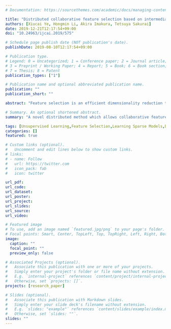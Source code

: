 ```yaml
---
# Documentation: https://sourcethemes.com/academic/docs/managing-content/

title: "Distributed collaborative feature selection based on intermediate representation"
authors: [Xiucai Ye, Hongmin Li, Akira Imakura, Tetsuya Sakurai]
date: 2019-12-21T12:17:54+09:00
doi: "10.24963/ijcai.2019/575"

# Schedule page publish date (NOT publication's date).
publishDate: 2019-08-10T12:17:54+09:00

# Publication type.
# Legend: 0 = Uncategorized; 1 = Conference paper; 2 = Journal article;
# 3 = Preprint / Working Paper; 4 = Report; 5 = Book; 6 = Book section;
# 7 = Thesis; 8 = Patent
publication_types: ["1"]

# Publication name and optional abbreviated publication name.
publication: ""
publication_short: ""

abstract: "Feature selection is an efficient dimensionality reduction technique for artificial intelligence and machine learning. Many feature selection methods learn the data structure to select the most discriminative features for distinguishing different classes. However, the data is sometimes distributed in multiple parties and sharing the original data is difficult due to the privacy requirement. As a result, the data in one party may be lack of useful information to learn the most discriminative features. In this paper, we propose a novel distributed method which allows collaborative feature selection for multiple parties without revealing their original data. In the proposed method, each party finds the intermediate representations from the original data, and shares the intermediate representations for collaborative feature selection. Based on the shared intermediate representations, the original data from multiple parties are transformed to the same low dimensional space. The feature ranking of the original data is learned by imposing row sparsity on the transformation matrix simultaneously. Experimental results on real-world datasets demonstrate the effectiveness of the proposed method."

# Summary. An optional shortened abstract.
summary: "A novel distributed method which allows collaborative feature selection for multiple parties without revealing their original data."

tags: [Unsupervised Learning,Feature Selection,Learning Sparse Models,Dimensionality Reduction and Manifold Learning]
categories: []
featured: true

# Custom links (optional).
#   Uncomment and edit lines below to show custom links.
# links:
# - name: Follow
#   url: https://twitter.com
#   icon_pack: fab
#   icon: twitter

url_pdf:
url_code:
url_dataset:
url_poster:
url_project:
url_slides:
url_source:
url_video:

# Featured image
# To use, add an image named `featured.jpg/png` to your page's folder. 
# Focal points: Smart, Center, TopLeft, Top, TopRight, Left, Right, BottomLeft, Bottom, BottomRight.
image:
  caption: ""
  focal_point: ""
  preview_only: false

# Associated Projects (optional).
#   Associate this publication with one or more of your projects.
#   Simply enter your project's folder or file name without extension.
#   E.g. `internal-project` references `content/project/internal-project/index.md`.
#   Otherwise, set `projects: []`.
projects: [research_paper]

# Slides (optional).
#   Associate this publication with Markdown slides.
#   Simply enter your slide deck's filename without extension.
#   E.g. `slides: "example"` references `content/slides/example/index.md`.
#   Otherwise, set `slides: ""`.
slides: ""
---
```

